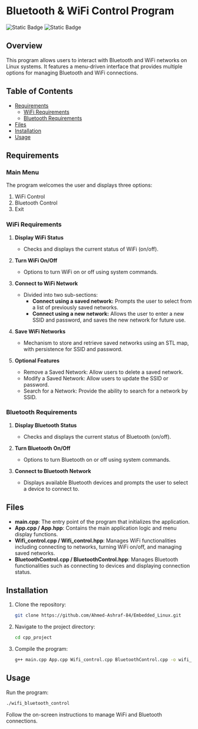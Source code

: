 # Bluetooth & WiFi Control Program

![Static Badge](https://img.shields.io/badge/Embedded%20Linux-30%25-blue?style=plastic&logo=github&logoColor=white&label=Embedded%20Linux&labelColor=Black&color=blue) ![Static Badge](https://img.shields.io/badge/C%2B%2B-%2B20-orange?style=plastic&logo=c%2B%2B&logoColor=white&label=C%2B%2B&labelColor=grey&color=red)



## Overview

This program allows users to interact with Bluetooth and WiFi networks on Linux systems. It features a menu-driven interface that provides multiple options for managing Bluetooth and WiFi connections.

## Table of Contents

- [Requirements](#requirements)
  - [WiFi Requirements](#wifi-requirements)
  - [Bluetooth Requirements](#bluetooth-requirements)
- [Files](#files)
- [Installation](#installation)
- [Usage](#usage)
## Requirements

### Main Menu

The program welcomes the user and displays three options:
1. WiFi Control
2. Bluetooth Control
3. Exit

### WiFi Requirements

1. **Display WiFi Status**
   - Checks and displays the current status of WiFi (on/off).

2. **Turn WiFi On/Off**
   - Options to turn WiFi on or off using system commands.

3. **Connect to WiFi Network**
   - Divided into two sub-sections:
     - **Connect using a saved network:** Prompts the user to select from a list of previously saved networks.
     - **Connect using a new network:** Allows the user to enter a new SSID and password, and saves the new network for future use.

4. **Save WiFi Networks**
   - Mechanism to store and retrieve saved networks using an STL map, with persistence for SSID and password.

5. **Optional Features**
   - Remove a Saved Network: Allow users to delete a saved network.
   - Modify a Saved Network: Allow users to update the SSID or password.
   - Search for a Network: Provide the ability to search for a network by SSID.

### Bluetooth Requirements

1. **Display Bluetooth Status**
   - Checks and displays the current status of Bluetooth (on/off).

2. **Turn Bluetooth On/Off**
   - Options to turn Bluetooth on or off using system commands.

3. **Connect to Bluetooth Network**
   - Displays available Bluetooth devices and prompts the user to select a device to connect to.

## Files

- **main.cpp**: The entry point of the program that initializes the application.
- **App.cpp / App.hpp**: Contains the main application logic and menu display functions.
- **Wifi_control.cpp / Wifi_control.hpp**: Manages WiFi functionalities including connecting to networks, turning WiFi on/off, and managing saved networks.
- **BluetoothControl.cpp / BluetoothControl.hpp**: Manages Bluetooth functionalities such as connecting to devices and displaying connection status.

## Installation

1. Clone the repository:
   ```bash
   git clone https://github.com/Ahmed-Ashraf-84/Embedded_Linux.git
   ```
2. Navigate to the project directory:
   ```bash
   cd cpp_project
   ```
3. Compile the program:
   ```bash
   g++ main.cpp App.cpp Wifi_control.cpp BluetoothControl.cpp -o wifi_bluetooth_control -std=c++11
   ```

## Usage

Run the program:
```bash
./wifi_bluetooth_control
```
Follow the on-screen instructions to manage WiFi and Bluetooth connections.

